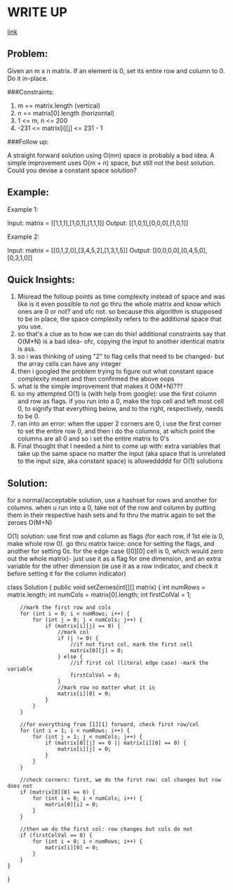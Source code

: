#  WRITE UP
[link](https://leetcode.com/problems/set-matrix-zeroes/)

## Problem: 
Given an m x n matrix. If an element is 0, set its entire row and column to 0. Do it in-place.

###Constraints:

1. m == matrix.length (vertical)
2. n == matrix[0].length (horizontal)
3. 1 <= m, n <= 200
4. -231 <= matrix[i][j] <= 231 - 1


###Follow up:

A straight forward solution using O(mn) space is probably a bad idea.
A simple improvement uses O(m + n) space, but still not the best solution.
Could you devise a constant space solution?

## Example:
Example 1:

Input: matrix = [[1,1,1],[1,0,1],[1,1,1]]
Output: [[1,0,1],[0,0,0],[1,0,1]]


Example 2:

Input: matrix = [[0,1,2,0],[3,4,5,2],[1,3,1,5]]
Output: [[0,0,0,0],[0,4,5,0],[0,3,1,0]]

## Quick Insights:
1. Misread the folloup points as time complexity instead of space and was like is it even possible to not go thru the whole matrix and know which ones are 0 or not? and ofc not. so because this algorithm is stupposed to be in place, the space complexity refers to the additional space that you use.
2. so that's a clue as to how we can do this! additional constraints say that O(M*N) is a bad idea- ofc, copying the input to another identical matrix is ass.
3. so i was thinking of using "2" to flag cells that need to be changed- but the array cells can have any integer
4. then i googled the problem trying to figure out what constant space complexity meant and then confirmed the above oops
5. what is the simple improvement that makes it O(M+N)???
6. so my attempted O(1) is (with help from google): use the first column and row as flags. if you run into a 0, make the top cell and left most cell 0, to signify that everything below, and to the right, respectively, needs to be 0.
7. ran into an error: when the upper 2 corners are 0, i use the first corner to set the entire row 0, and then i do the columns, at which point the columns are all 0 and so i set the entire matrix to 0's
8. Final thought that I needed a hint to come up with: extra variables that take up the same space no matter the input (aka space that is unrelated to the input size, aka constant space) is alloweddddd for O(1) solutions 

## Solution:
for a normal/acceptable solution, use a hashset for rows and another for columns. when u run into a 0, take not of the row and column by putting them in their respective hash sets and fo thru the matrix again to set the zeroes O(M+N)

O(1) solution: use first row and column as flags (for each row, if 1st ele is 0, make whole row 0). go thru matrix twice: once for setting the flags, and another for setting 0s. for the edge case ([0][0] cell is 0, which would zero out the whole matrix)- just use it as a flag for one dimension, and an extra variable for the other dimension (ie use it as a row indicator, and check it before setting it for the column indicator)

class Solution {
    public void setZeroes(int[][] matrix) {
        int numRows = matrix.length;
        int numCols = matrix[0].length;
        int firstColVal = 1;
        
        //mark the first row and cols
        for (int i = 0; i < numRows; i++) {
            for (int j = 0; j < numCols; j++) {
                if (matrix[i][j] == 0) {
                    //mark col
                    if (j != 0) {
                        //if not first col, mark the first cell
                        matrix[0][j] = 0;
                    } else {
                        //if first col (literal edge case) -mark the variable 
                        firstColVal = 0;
                    }
                    //mark row no matter what it is
                    matrix[i][0] = 0;
                }
            }
        }

        //for everything from [1][1] forward, check first row/col
        for (int i = 1; i < numRows; i++) {
            for (int j = 1; j < numCols; j++) {
                if (matrix[0][j] == 0 || matrix[i][0] == 0) {
                    matrix[i][j] = 0;
                }
            }
        }
        
        //check corners: first, we do the first row: col changes but row does not
        if (matrix[0][0] == 0) {
            for (int i = 0; i < numCols; i++) {
                matrix[0][i] = 0;
            }
        }
        
        //then we do the first col: row changes but cols do not
        if (firstColVal == 0) {
            for (int i = 0; i < numRows; i++) {
                matrix[i][0] = 0;
            }
        }
    }
}